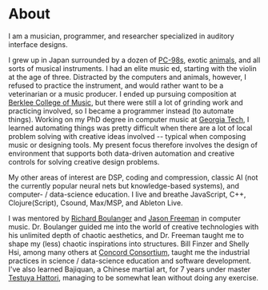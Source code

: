 # About
I am a musician, programmer, and researcher specialized in auditory interface designs. 

I grew up in Japan surrounded by a dozen of [PC-98s](https://en.wikipedia.org/wiki/PC-9800_series), exotic [a](https://en.wikipedia.org/wiki/Flying_squirrel)[n](https://en.wikipedia.org/wiki/Masked_palm_civet)[i](https://en.wikipedia.org/wiki/Skunk)[m](https://en.wikipedia.org/wiki/Hedgehog)[a](https://en.wikipedia.org/wiki/Cockatiel)[l](https://en.wikipedia.org/wiki/Japanese_raccoon_dog)[s](), and all sorts of musical instruments. I had an elite music ed, starting with the violin at the age of three. Distracted by the computers and animals, however, I refused to practice the instrument, and would rather want to be a veterinarian or a music producer. I ended up pursuing composition at [Berklee College of Music](https://www.berklee.edu/), but there were still a lot of grinding work and practicing involved, so I became a programmer instead (to automate things). Working on my PhD degree in computer music at [Georgia Tech](https://gtcmt.gatech.edu/), I learned automating things was pretty difficult when there are a lot of local problem solving with creative ideas involved -- typical when composing music or designing tools. My present focus therefore involves the design of environment that supports both data-driven automation and creative controls for solving creative design problems.

My other areas of interest are DSP, coding and compression, classic AI (not the currently popular neural nets but knowledge-based systems), and computer- / data-science education. I live and breathe JavaScript, C++, Clojure(Script), Csound, Max/MSP, and Ableton Live.

I was mentored by [Richard Boulanger](http://boulangerlabs.com/) and [Jason Freeman](http://distributedmusic.gatech.edu/jason/) in computer music. Dr. Boulanger guided me into the world of creative technologies with his unlimited depth of chaotic aesthetics, and Dr. Freeman taught me to shape my (less) chaotic inspirations into structures. Bill Finzer and Shelly Hsi, among many others at [Concord Consortium](https://concord.org/), taught me the industrial practices in science / data-science education and software development. I've also learned Bajiquan, a Chinese martial art, for 7 years under master [Testuya Hattori](http://www.kaimonkensha.com/), managing to be somewhat lean without doing any exercise.